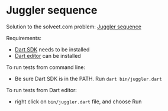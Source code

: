 Juggler sequence
================

Solution to the solveet.com problem: 
[Juggler sequence](http://www.solveet.com/exercises/Numeros-malabaristas--Juggler-sequence/277)

Requirements:

- [Dart SDK](https://www.dartlang.org) needs to be installed
- [Dart editor](https://www.dartlang.org) can be installed

To run tests from command line:

- Be sure Dart SDK is in the PATH. Run `dart bin/juggler.dart`

To run tests from Dart editor:

- right click on `bin/juggler.dart` file, and choose Run

